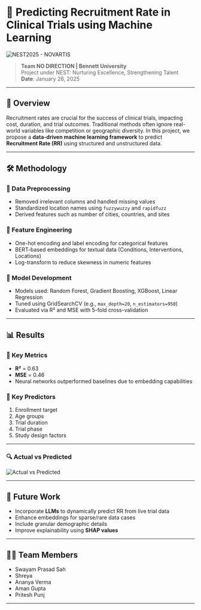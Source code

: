 # 🧠 Predicting Recruitment Rate in Clinical Trials using Machine Learning

![NEST2025 - NOVARTIS](https://github.com/user-attachments/assets/3c96b0c4-463b-4f94-a451-5bca5b741ab4)


> **Team NO DIRECTION | Bennett University**  
> Project under NEST: Nurturing Excellence, Strengthening Talent  
> **Date**: January 26, 2025

---

## 📘 Overview

Recruitment rates are crucial for the success of clinical trials, impacting cost, duration, and trial outcomes. Traditional methods often ignore real-world variables like competition or geographic diversity. In this project, we propose a **data-driven machine learning framework** to predict **Recruitment Rate (RR)** using structured and unstructured data.

---

## 🛠️ Methodology

### 🔹 Data Preprocessing
- Removed irrelevant columns and handled missing values
- Standardized location names using `fuzzywuzzy` and `rapidfuzz`
- Derived features such as number of cities, countries, and sites

### 🔹 Feature Engineering
- One-hot encoding and label encoding for categorical features
- BERT-based embeddings for textual data (Conditions, Interventions, Locations)
- Log-transform to reduce skewness in numeric features

### 🔹 Model Development
- Models used: Random Forest, Gradient Boosting, XGBoost, Linear Regression
- Tuned using GridSearchCV (e.g., `max_depth=20`, `n_estimators=950`)
- Evaluated via R² and MSE with 5-fold cross-validation

---

## 📊 Results

### 🎯 Key Metrics
- **R²** = 0.63
- **MSE** = 0.46
- Neural networks outperformed baselines due to embedding capabilities

### 📌 Key Predictors
1. Enrollment target
2. Age groups
3. Trial duration
4. Trial phase
5. Study design factors

---

### 🔍 Actual vs Predicted
![Actual vs Predicted](https://github.com/user-attachments/assets/0e535851-056c-40e7-b388-cffb8c274d92)

---

## 🔮 Future Work

- Incorporate **LLMs** to dynamically predict RR from live trial data
- Enhance embeddings for sparse/rare data cases
- Include granular demographic details
- Improve explainability using **SHAP values**

---

## 🧑‍💻 Team Members
- Swayam Prasad Sah  
- Shreya  
- Ananya Verma  
- Aman Gupta  
- Pritesh Punj

---

